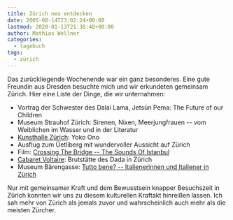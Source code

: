 ```yaml
---
title: Zürich neu entdecken
date: 2005-08-14T23:02:24+00:00
lastmod: 2020-01-13T21:38:48+00:00
author: Mathias Wellner
categories:
  - tagebuch
tags:
  - zürich
---
```

Das zurückliegende Wochenende war ein ganz besonderes. Eine gute Freundin aus Dresden besuchte mich und wir erkundeten gemeinsam Zürich. Hier eine Liste der Dinge, die wir unternahmen:

  * Vortrag der Schwester des Dalai Lama, Jetsün Pema: The Future of our Children
  * Museum Strauhof Zürich: Sirenen, Nixen, Meerjungfrauen -- vom Weiblichen im Wasser und in der Literatur
  * [Kunsthalle Zürich](http://kunsthallezurich.ch/de): Yoko Ono
  * Ausflug zum Üetliberg mit wundervoller Aussicht auf Zürich
  * Film: [Crossing The Bridge -- The Sounds Of Istanbul](http://ww5.crossingthebridge.de//?gtnjs=1)
  * [Cabaret Voltaire](http://www.cabaretvoltaire.ch/de): Brutstätte des Dada in Zürich
  * Museum Bärengasse: [Tutto bene? -- Italienerinnen und Italiener in Zürich](http://www.italiazurigo.ch/)

Nur mit gemeinsamer Kraft und dem Bewusstsein knapper Besuchszeit in Zürich konnten wir uns zu diesem kulturellen Kraftakt hinreißen lassen. Ich sah mehr von Zürich als jemals zuvor und wahrscheinlich auch mehr als die meisten Zürcher.